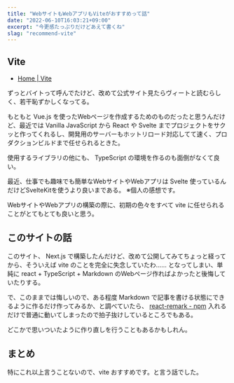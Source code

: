 ```yaml
---
title: "WebサイトもWebアプリもViteがおすすめって話"
date: "2022-06-10T16:03:21+09:00"
excerpt: "今更感たっぷりだけどあえて書くね"
slag: "recommend-vite"
---
```


## Vite

- [Home | Vite](https://vitejs.dev/)

ずっとバイトって呼んでたけど、改めて公式サイト見たらヴィートと読むらしく、若干恥ずかしくなってる。

もともと Vue.js を使ったWebページを作成するためのものだったと思うんだけど、最近では Vanilla JavaScript から React や Svelte までプロジェクトをサクッと作ってくれるし、開発用のサーバーもホットリロード対応してて速く、プロダクションビルドまで任せられるときた。

使用するライブラリの他にも、 TypeScript の環境を作るのも面倒がなくて良い。

最近、仕事でも趣味でも簡単なWebサイトやWebアプリは Svelte 使っているんだけどSvelteKitを使うより良いまである。
※個人の感想です。

WebサイトやWebアプリの構築の際に、初期の色々をすべて vite に任せられることがとてもとても良いと思う。

## このサイトの話

このサイト、 Next.js で構築したんだけど、改めて公開してみてちょっと経ってから、そういえば vite のことを完全に失念していたわ……
となってしまい、単純に react + TypeScript + Markdown のWebページ作ればよかったと後悔していたりする。

で、このままでは悔しいので、ある程度 Markdown で記事を書ける状態にできるように作るだけ作ってみるか、と調べていたら、 [react-remark - npm](https://www.npmjs.com/package/react-remark) 入れるだけで普通に動いてしまったので拍子抜けしているところでもある。

どこかで思いついたように作り直しを行うこともあるかもしれん。

## まとめ

特にこれ以上言うことないので、vite おすすめです。と言う話でした。


